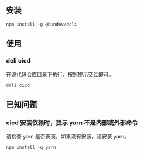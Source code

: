 ## 安装

```shell
npm install -g @bindev/dcli
```

## 使用

### dcli cicd

在源代码仓库目录下执行，按照提示交互即可。

```shell
dcli cicd
```

## 已知问题

### cicd 安装依赖时，提示 yarn 不是内部或外部命令

请检查 yarn 是否安装，如果没有安装，请安装 yarn。

```shell
npm install -g yarn
```
